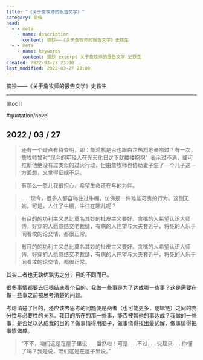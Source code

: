 ```yaml
---
title: "《关于詹牧师的报告文学》"
category: 前脩
head:
  - - meta
    - name: description
      content: 摘抄——《关于詹牧师的报告文学》史铁生
  - - meta
    - name: keywords
      content: 摘抄 excerpt 关于詹牧师的报告文学 史铁生
created: 2022-03-27 23:00
last_modified: 2022-03-27 23:00
---
```


摘抄——《关于詹牧师的报告文学》史铁生

---

[[toc]]

#quotation/novel

## 2022 / 03 / 27

> 还有一个疑点有待查明，即：詹鸿鹄是否也跟白芷热烈地亲吻过？有一次，詹牧师曾对“现今的年轻人在光天化日之下就搂搂抱抱〞表示过不满，或可推断他绝没有过类似的过火行动，但由詹牧师也协助妻子生了一个儿子这一方面想，又觉得证据不足。

> 有那么一忽儿我很担心，希望生命还在与他为伴。

> ……现今，很多人都自称住过牛棚，仿佛是一件难能可贵的行为。这倒无妨。可是，人住了牛棚，牛住在哪儿呢？

> 有目的的功利主义总比莫名其妙的扯皮主义要好。贪嘴的人希望认识大师傅，好穿的人愿意结交老裁缝，有病的人巴望与大夫套近乎，将死的人乐于同看坟的论交情，都很正常。

> 有目的的功利主义总比莫名其妙的扯皮主义要好。贪嘴的人希望认识大师傅，好穿的人愿意结交老裁缝，有病的人巴望与大夫套近乎，将死的人乐于同看坟的论交情，都很正常。

其实二者也无孰优孰劣之分，目的不同而已。

很多事情都要去归根结底看个目的。我做一些事是为了达成哪一些事？这是需要在做一些事之前被思考清楚的问题。

考虑清楚了目的，还应该去思考的问题便是两者（也可能更多，逻辑链）之间的充分性与必要性的关系。我目的所在的那一些事，能否被其他的事达成？我做的一些事，是否足以达成我的目的？做事情得用脑子，做事情得找出最优解，做事情得把事情做成。

> “不不，咱们这是在屋子里说……当然啦！可是……不过……说起来……你懂了吗？我是说，咱们这是在屋子里说。”
